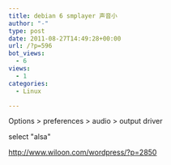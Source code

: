 ```yaml
---
title: debian 6 smplayer 声音小
author: "-"
type: post
date: 2011-08-27T14:49:28+00:00
url: /?p=596
bot_views:
  - 6
views:
  - 1
categories:
  - Linux

---
```

Options > preferences > audio > output driver
  
select "alsa"

<http://www.wiloon.com/wordpress/?p=2850>